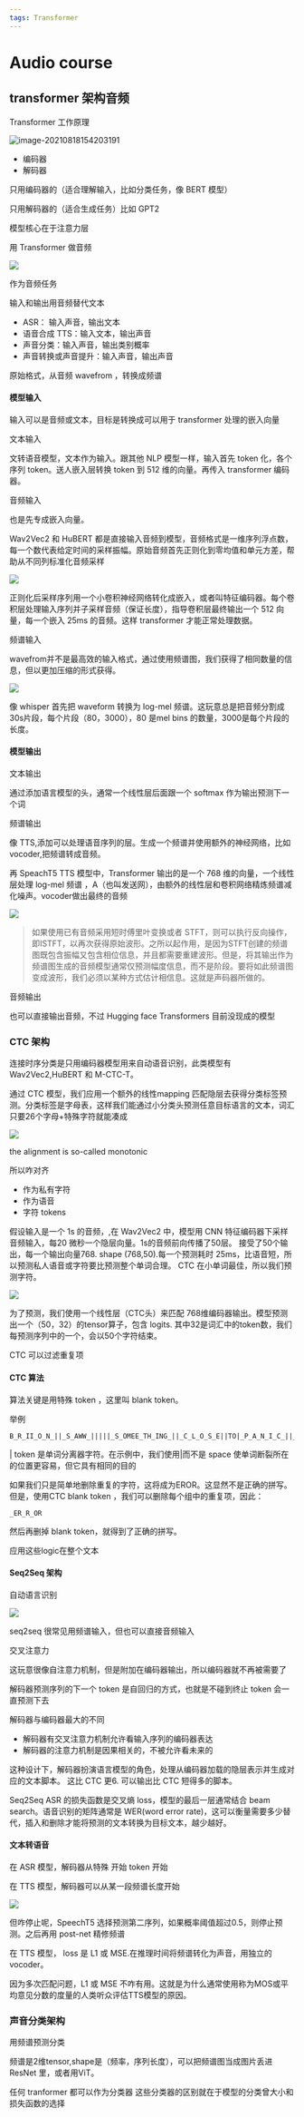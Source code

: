 ```yaml
---
tags: Transformer
---
```

# Audio course
## transformer 架构音频

Transformer 工作原理

![image-20210818154203191](https://huggingface.co/datasets/huggingface-course/documentation-images/resolve/main/en/chapter1/transformers.svg)

- 编码器
- 解码器

只用编码器的（适合理解输入，比如分类任务，像 BERT 模型）

只用解码器的（适合生成任务）比如 GPT2

模型核心在于注意力层

用 Transformer 做音频

![](https://huggingface.co/datasets/huggingface-course/audio-course-images/resolve/main/transformers_blocks.png)

作为音频任务

输入和输出用音频替代文本
- ASR： 输入声音，输出文本
- 语音合成 TTS：输入文本，输出声音
- 声音分类：输入声音，输出类别概率
- 声音转换或声音提升：输入声音，输出声音

原始格式，从音频 wavefrom ，转换成频谱
#### 模型输入

输入可以是音频或文本，目标是转换成可以用于 transformer 处理的嵌入向量

文本输入

文转语音模型，文本作为输入。跟其他 NLP 模型一样，输入首先 token 化，各个序列 token。送人嵌入层转换 token 到 512 维的向量。再传入 transformer 编码器。

音频输入

也是先专成嵌入向量。 

Wav2Vec2 和 HuBERT 都是直接输入音频到模型，音频格式是一维序列浮点数，每一个数代表给定时间的采样振幅。原始音频首先正则化到零均值和单元方差，帮助从不同列标准化音频采样

![](https://huggingface.co/datasets/huggingface-course/audio-course-images/resolve/main/wav2vec2-input.png)

正则化后采样序列用一个小卷积神经网络转化成嵌入，或者叫特征编码器。每个卷积层处理输入序列并子采样音频（保证长度），指导卷积层最终输出一个 512 向量，每一个嵌入 25ms 的音频。这样 transformer 才能正常处理数据。

频谱输入

wavefrom并不是最高效的输入格式，通过使用频谱图，我们获得了相同数量的信息，但以更加压缩的形式获得。

![](https://huggingface.co/datasets/huggingface-course/audio-course-images/resolve/main/whisper-input.png)

像 whisper 首先把 waveform 转换为 log-mel 频谱。这玩意总是把音频分割成30s片段，每个片段（80，3000），80 是mel bins 的数量，3000是每个片段的长度。

#### 模型输出

文本输出

通过添加语言模型的头，通常一个线性层后面跟一个 softmax 作为输出预测下一个词

频谱输出

像 TTS,添加可以处理语音序列的层。生成一个频谱并使用额外的神经网络，比如 vocoder,把频谱转成音频。

再 SpeachT5 TTS 模型中，Transformer 输出的是一个 768 维的向量，一个线性层处理 log-mel 频谱 ，A（也叫发送网），由额外的线性层和卷积网络精炼频谱减化噪声。vocoder做出最终的音频

![](https://huggingface.co/datasets/huggingface-course/audio-course-images/resolve/main/speecht5.png)

> 如果使用已有音频采用短时傅里叶变换或者 STFT，则可以执行反向操作，即ISTFT，以再次获得原始波形。之所以起作用，是因为STFT创建的频谱图既包含振幅又包含相位信息，并且都需要重建波形。但是，将其输出作为频谱图生成的音频模型通常仅预测幅度信息，而不是阶段。要将如此频谱图变成波形，我们必须以某种方式估计相信息。这就是声码器所做的。

音频输出

也可以直接输出音频，不过 Hugging face Transformers 目前没现成的模型

### CTC 架构

连接时序分类是只用编码器模型用来自动语音识别，此类模型有 Wav2Vec2,HuBERT 和 M-CTC-T。

通过 CTC 模型，我们应用一个额外的线性mapping 匹配隐层去获得分类标签预测。分类标签是字母表，这样我们能通过小分类头预测任意目标语言的文本，词汇只要26个字母+特殊字符就能凑成

![](https://huggingface.co/datasets/huggingface-course/audio-course-images/resolve/main/wav2vec2-ctc.png)

the alignment is so-called monotonic

所以咋对齐

- 作为私有字符
- 作为语音
- 字符 tokens

假设输入是一个 1s 的音频，,在  Wav2Vec2 中，模型用 CNN 特征编码器下采样音频输入，每20 微秒一个隐层向量。1s的音频前向传播了50层。
接受了50个输出，每一个输出向量768. shape (768,50).每一个预测耗时 25ms，比语音短，所以预测私人语音或字符要比预测整个单词合理。 CTC 在小单词最佳，所以我们预测字符。

![](https://huggingface.co/datasets/huggingface-course/audio-course-images/resolve/main/cnn-feature-encoder.png)


为了预测，我们使用一个线性层（CTC头）来匹配 768维编码器输出。模型预测出一个（50，32）的tensor算子，包含 logits.  其中32是词汇中的token数，我们每预测序列中的一个，会以50个字符结束。

 CTC 可以过滤重复项

 #### CTC 算法

 算法关键是用特殊 token ，这里叫 blank token。

 举例
 ```
 B_R_II_O_N_||_S_AWW_|||||_S_OMEE_TH_ING_||_C_L_O_S_E||TO|_P_A_N_I_C_||_ON||HHI_S||_OP_P_O_N_EN_T_'SS||_F_AA_C_E||_W_H_EN||THE||M_A_NN_||||_F_I_N_AL_LL_Y||||_RREE_C_O_GG_NN_II_Z_ED|||HHISS|||_ER_RRR_ORR||||
 ```
 | token 是单词分离器字符。在示例中，我们使用|而不是 space 使单词断裂所在的位置更容易，但它具有相同的目的

 如果我们只是简单地删除重复的字符，这将成为EROR。这显然不是正确的拼写。但是，使用CTC blank token ，我们可以删除每个组中的重复项，因此：

 ```
 _ER_R_OR
 ```

 然后再删掉 blank token，就得到了正确的拼写。

 应用这些logic在整个文本

 #### Seq2Seq 架构

 自动语言识别

 ![](https://huggingface.co/blog/assets/111_fine_tune_whisper/whisper_architecture.svg)

 seq2seq 很常见用频谱输入，但也可以直接音频输入

 交叉注意力

这玩意很像自注意力机制，但是附加在编码器输出，所以编码器就不再被需要了

解码器预测序列的下一个 token 是自回归的方式，也就是不碰到终止 token 会一直预测下去

解码器与编码器最大的不同
- 解码器有交叉注意力机制允许看输入序列的编码器表达
- 解码器的注意力机制是因果相关的，不被允许看未来的

这种设计下，解码器扮演语言模型的角色，处理从编码器加载的隐层表示并生成对应的文本脚本。 这比 CTC 更6. 可以输出比 CTC 短得多的脚本。


Seq2Seq ASR 的损失函数是交叉熵 loss，模型的最后一层通常结合 beam search。语音识别的矩阵通常是 WER(word error rate)，这可以衡量需要多少替代，插入和删除才能将预测的文本转换为目标文本，越少越好。

#### 文本转语音

在 ASR 模型，解码器从特殊 开始 token 开始

在 TTS 模型，解码器可以从某一段频谱长度开始

![](https://huggingface.co/datasets/huggingface-course/audio-course-images/resolve/main/speecht5_decoding.png)

但咋停止呢，SpeechT5 选择预测第二序列，如果概率阈值超过0.5，则停止预测。之后再用 post-net 精修频谱

在 TTS 模型， loss 是 L1 或 MSE.在推理时间将频谱转化为声音，用独立的 vocoder。

因为多次匹配问题，L1 或 MSE 不咋有用。这就是为什么通常使用称为MOS或平均意见分数的度量的人类听众评估TTS模型的原因。

### 声音分类架构

用频谱预测分类

频谱是2维tensor,shape是（频率，序列长度），可以把频谱图当成图片丢进 ResNet 里，或者用ViT。

任何 tranformer 都可以作为分类器
这些分类器的区别就在于模型的分类曾大小和损失函数的选择